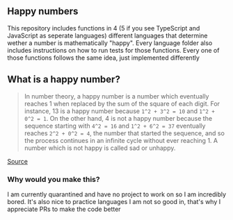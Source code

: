 ## Happy numbers

This repository includes functions in 4 (5 if you see TypeScript and JavaScript as seperate languages) different languages that determine wether a number is mathematically "happy". Every language folder also includes instructions on how to run tests for those functions. Every one of those functions follows the same idea, just implemented differently

## What is a happy number?
> In number theory, a happy number is a number which eventually reaches 1 when replaced by the sum of the square of each digit. For instance, 13 is a happy number because 
`1^2 + 3^2 = 10`
and 
`1^2 + 0^2 = 1`. 
On the other hand, 4 is not a happy number because the sequence starting with 
`4^2 = 16`
and 
`1^2 + 6^2 = 37`
eventually reaches 
`2^2 + 0^2 = 4`,
 the number that started the sequence, and so the process continues in an infinite cycle without ever reaching 1. A number which is not happy is called sad or unhappy.

[Source](https://en.wikipedia.org/wiki/Happy_number)

### Why would you make this?

I am currently quarantined and have no project to work on so I am incredibly bored. It's also nice to practice languages I am not so good in, that's why I appreciate PRs to make the code better
